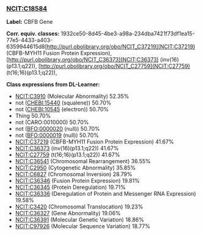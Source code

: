 
### [NCIT:C18584](http://purl.obolibrary.org/obo/NCIT_C18584)
**Label:** CBFB Gene

**Corr. equiv. classes:** 1932ce50-8d45-4be3-a98a-234dba7421f73df1ea15-77e5-4433-a403-6359944615d8[http://purl.obolibrary.org/obo/NCIT_C37219](NCIT:C37219) (CBFB-MYH11 Fusion Protein Expression), [http://purl.obolibrary.org/obo/NCIT_C36373](NCIT:C36373) (inv(16)(p13.1;q22)), [http://purl.obolibrary.org/obo/NCIT_C27759](NCIT:C27759) (t(16;16)(p13.1;q22)), 

**Class expressions from DL-Learner:**

- [NCIT:C3910](http://purl.obolibrary.org/obo/NCIT_C3910) (Molecular Abnormality) 52.35%
- not ([CHEBI:15440](http://purl.obolibrary.org/obo/CHEBI_15440) (squalene)) 50.70%
- not ([CHEBI:10545](http://purl.obolibrary.org/obo/CHEBI_10545) (electron)) 50.70%
- Thing 50.70%
- not (CARO:0010000) 50.70%
- not ([BFO:0000020](http://purl.obolibrary.org/obo/BFO_0000020) (null)) 50.70%
- not ([BFO:0000019](http://purl.obolibrary.org/obo/BFO_0000019) (null)) 50.70%
- [NCIT:C37219](http://purl.obolibrary.org/obo/NCIT_C37219) (CBFB-MYH11 Fusion Protein Expression) 41.67%
- [NCIT:C36373](http://purl.obolibrary.org/obo/NCIT_C36373) (inv(16)(p13.1;q22)) 41.67%
- [NCIT:C27759](http://purl.obolibrary.org/obo/NCIT_C27759) (t(16;16)(p13.1;q22)) 41.67%
- [NCIT:C36541](http://purl.obolibrary.org/obo/NCIT_C36541) (Chromosomal Rearrangement) 36.55%
- [NCIT:C2950](http://purl.obolibrary.org/obo/NCIT_C2950) (Cytogenetic Abnormality) 35.85%
- [NCIT:C6827](http://purl.obolibrary.org/obo/NCIT_C6827) (Chromosomal Inversion) 28.79%
- [NCIT:C36346](http://purl.obolibrary.org/obo/NCIT_C36346) (Fusion Protein Expression) 19.81%
- [NCIT:C36345](http://purl.obolibrary.org/obo/NCIT_C36345) (Protein Deregulation) 19.71%
- [NCIT:C36336](http://purl.obolibrary.org/obo/NCIT_C36336) (Deregulation of Protein and Messenger RNA Expression) 19.58%
- [NCIT:C3420](http://purl.obolibrary.org/obo/NCIT_C3420) (Chromosomal Translocation) 19.23%
- [NCIT:C36327](http://purl.obolibrary.org/obo/NCIT_C36327) (Gene Abnormality) 19.06%
- [NCIT:C36391](http://purl.obolibrary.org/obo/NCIT_C36391) (Molecular Genetic Variation) 18.86%
- [NCIT:C97926](http://purl.obolibrary.org/obo/NCIT_C97926) (Molecular Sequence Variation) 18.77%


